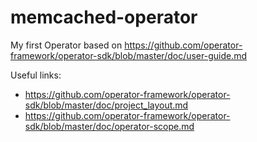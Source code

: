 # memcached-operator
My first Operator based on https://github.com/operator-framework/operator-sdk/blob/master/doc/user-guide.md

Useful links: 
- https://github.com/operator-framework/operator-sdk/blob/master/doc/project_layout.md
- https://github.com/operator-framework/operator-sdk/blob/master/doc/operator-scope.md
